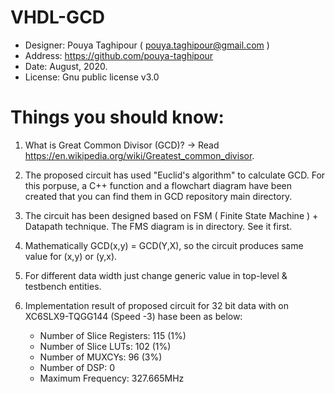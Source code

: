 # VHDL-GCD
  * Designer: Pouya Taghipour ( pouya.taghipour@gmail.com )
  * Address:  https://github.com/pouya-taghipour
  * Date:     August, 2020.
  * License:  Gnu public license v3.0

# Things you should know:
1) What is Great Common Divisor (GCD)? ->  Read https://en.wikipedia.org/wiki/Greatest_common_divisor. 

2) The proposed circuit has used "Euclid's algorithm" to calculate GCD. For this porpuse, a C++ function and a flowchart diagram have been created that you can find them in GCD repository main directory.
   
3) The circuit has been designed based on FSM ( Finite State Machine ) + Datapath technique. The FMS diagram is in directory. See it first.

4) Mathematically GCD(x,y) = GCD(Y,X), so the circuit produces same value for (x,y) or (y,x).

5) For different data width just change generic value in top-level & testbench entities. 

6) Implementation result of proposed circuit for 32 bit data with  on XC6SLX9-TQGG144 (Speed -3) hase been as below:
   * Number of Slice Registers: 115 (1%)
   * Number of Slice LUTs: 102 (1%)
   * Number of MUXCYs: 96 (3%)
   * Number of DSP: 0   
   * Maximum Frequency: 327.665MHz
   



    





